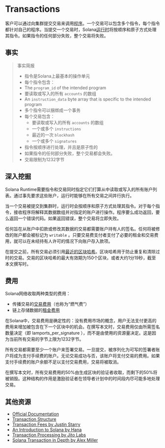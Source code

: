 # Transactions


客户可以通过向集群提交交易来调用[程序](./chapter_3.md)。一个交易可以包含多个指令，每个指令都针对自己的程序。当提交一个交易时，Solana[运行时](https://docs.solana.com/developing/programming-model/runtime)将按顺序和原子方式处理其指令。如果指令的任何部分失败，整个交易将失败。

## 事实

> 事实简报
>
> - 指令是Solana上最基本的操作单元
> - 每个指令包含：
>  - The `program_id` of the intended program
>  - 要读取或写入的所有 `accounts` 的数组
>  - An `instruction_data` byte array that is specific to the intended program
> - 多个指令可以捆绑成一个事务
> - 每个交易包含：
>   - 要读取或写入的所有 `accounts` 的数组
>   - 一个或多个 `instructions`
>   - 最近的一次 `blockhash`
>   - 一个或多个 `signatures`
> - 指令按顺序进行处理，并且是原子性的
> - 如果指令的任何部分失败，整个交易都会失败。
> - 交易限制为1232字节

## 深入挖掘

Solana Runtime需要指令和交易同时指定它们打算从中读取或写入的所有账户列表。通过事先要求这些账户，运行时能够在所有交易之间并行执行。

当一个交易被提交到集群时，运行时会按顺序和原子方式处理其指令。对于每个指令，接收程序将解释其数据数组并对指定的账户进行操作。程序要么成功返回，要么返回一个错误代码。如果返回错误，整个交易将立即失败。

任何旨在从账户中扣款或修改其数据的交易都需要账户持有人的签名。任何将被修改的账户都会被标记为 `writable` 。只要交易费支付者支付了必要的租金和交易费用，就可以在未经持有人许可的情况下向账户存入款项。

在提交之前，所有交易必须引用[最近的区块哈希](https://docs.solana.com/developing/programming-model/transactions#recent-blockhash)。区块哈希用于防止重复和清除过时的交易。交易的区块哈希的最大有效期为150个区块，或者大约1分19秒，截至本文撰写时。

## 费用

Solana网络收取两种类型的费用：

- 传播交易的[交易费用](https://docs.solana.com/transaction_fees)（也称为“燃气费”）
- 链上存储数据的[租金费用](./chapter_3.md)


在Solana中，交易费用是确定性的：没有费用市场的概念，用户无法支付更高的费用来增加被包含在下一个区块中的机会。在撰写本文时，交易费用仅由所需签名数量决定（即 lamports_per_signature ），而不是由使用的资源量决定。这是因为当前所有交易的字节上限为1232字节。

所有交易都需要至少一个账户来签署交易。一旦提交，被序列化为可写的签署者账户将成为支付手续费的账户。无论交易成功与否，该账户将支付交易的费用。如果支付手续费的账户余额不足以支付交易费用，交易将被取消。


在撰写本文时，所有交易费用的50%由生成区块的验证者收取，而剩下的50%将被销毁。这种结构的作用是激励验证者在领导者计划中的时间段内尽可能多地处理交易。

## 其他资源

- [Official Documentation](https://docs.solana.com/developing/programming-model/transactions)
- [Transaction Structure](https://solana.wiki/docs/solidity-guide/transactions/#solana-transaction-structure)
- [Transaction Fees by Justin Starry](https://jstarry.notion.site/Transaction-Fees-f09387e6a8d84287aa16a34ecb58e239)
- [An Introduction to Solana by Hana](https://2501babe.github.io/posts/solana101.html)
- [Transaction Processing by Jito Labs](https://www.jito.wtf/blog/solana-validator-101-transaction-processing/)
- [Solana Transaction in Depth by Alex Miller](https://medium.com/@asmiller1989/solana-transactions-in-depth-1f7f7fe06ac2)

